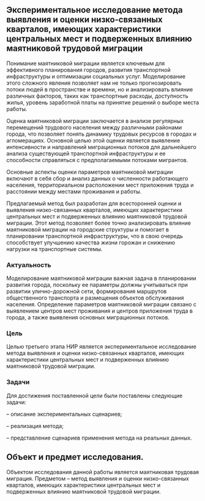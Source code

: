 ## Экспериментальное исследование метода выявления и оценки низко-связанных кварталов, имеющих характеристики центральных мест и подверженных влиянию маятниковой трудовой миграции
Понимание маятниковой миграции является ключевым для эффективного планирования городов, развития транспортной инфраструктуры и оптимизации социальных услуг. Моделирование этого сложного явления позволяет нам не только прогнозировать потоки людей в пространстве и времени, но и анализировать влияние различных факторов, таких как транспортные расходы, доступность жилья, уровень заработной платы на принятие решений о выборе места работы.  

Оценка маятниковой миграции заключается в анализе регулярных перемещений трудового населения между различными районами города, что позволяет понять динамику трудовых ресурсов в городах и агломерациях. Основной целью этой оценки является выявление интенсивности и направлений миграционных потоков для дальнейшего анализа существующей транспортной инфраструктуры и ее способности справляться с предполагаемыми потоками мигрантов.

Основные аспекты оценки параметров маятниковой миграции включают в себя сбор и анализ данных о численности работающего населения, территориальном расположении мест приложения труда и расстоянии между местами проживания и работы.

Предлагаемый метод был разработан для всесторонней оценки и выявления низко-связанных кварталов, имеющих характеристики центральных мест и подверженных влиянию маятниковой трудовой миграции. Этот метод позволяет более точно анализировать влияние маятниковой миграции на городские структуры и помогает в планировании транспортной инфраструктуры, что в свою очередь способствует улучшению качества жизни горожан и снижению нагрузки на транспортные системы.

### Актуальность
Моделирование маятниковой миграции важная задача в планировании развития города, поскольку ее параметры должны учитываться при развитии улично-дорожной сети, формирования маршрутов общественного транспорта и размещения объектов обслуживания населения. Определение параметров маятниковой миграции связано с выявлением центров мест проживания и центров приложения труда в города, а также выявления основных миграционных потоков.

### Цель
Целью третьего этапа НИР является экспериментальное исследование метода выявления и оценки низко-связанных кварталов, имеющих характеристики центральных мест и подверженных влиянию маятниковой трудовой миграции.

### Задачи
Для достижения поставленной цели были поставлены следующие задачи:

–	описание экспериментальных сценариев;

–	реализация метода;

–	представление сценариев применения метода на реальных данных.

## Объект и предмет исследования. 
Объектом исследования данной работы является маятниковая трудовая миграция. Предметом – метод выявления и оценки низко-связанных кварталов, имеющих характеристики центральных мест и подверженных влиянию маятниковой трудовой миграции. 
